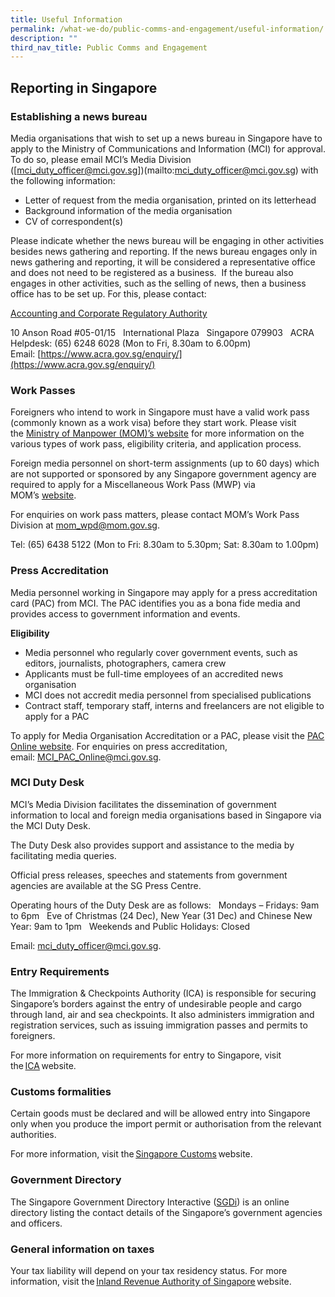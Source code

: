 ```yaml
---
title: Useful Information
permalink: /what-we-do/public-comms-and-engagement/useful-information/
description: ""
third_nav_title: Public Comms and Engagement
---
```

## Reporting in Singapore

### Establishing a news bureau

Media organisations that wish to set up a news bureau in Singapore have to apply to the Ministry of Communications and Information (MCI) for approval. To do so, please email MCI’s Media Division ([mci_duty_officer@mci.gov.sg])(mailto:mci_duty_officer@mci.gov.sg) with the following information:

* Letter of request from the media organisation, printed on its letterhead  
* Background information of the media organisation  
* CV of correspondent(s)

Please indicate whether the news bureau will be engaging in other activities besides news gathering and reporting. If the news bureau engages only in news gathering and reporting, it will be considered a representative office and does not need to be registered as a business.  If the bureau also engages in other activities, such as the selling of news, then a business office has to be set up. For this, please contact:

[Accounting and Corporate Regulatory Authority](https://www.acra.gov.sg/)

10 Anson Road #05-01/15  
International Plaza  
Singapore 079903  
ACRA Helpdesk: (65) 6248 6028 (Mon to Fri, 8.30am to 6.00pm)  
Email: [https://www.acra.gov.sg/enquiry/](https://www.acra.gov.sg/enquiry/)

### Work Passes

Foreigners who intend to work in Singapore must have a valid work pass (commonly known as a work visa) before they start work. Please visit the [Ministry of Manpower (MOM)’s website](https://www.mom.gov.sg/passes-and-permits) for more information on the various types of work pass, eligibility criteria, and application process.  

Foreign media personnel on short-term assignments (up to 60 days) which are not supported or sponsored by any Singapore government agency are required to apply for a Miscellaneous Work Pass (MWP) via MOM’s [website](http://www.mom.gov.sg/passes-and-permits/miscellaneous-work-pass/apply-for-a-pass). 

For enquiries on work pass matters, please contact MOM’s Work Pass Division at [mom_wpd@mom.gov.sg](mailto:mom_wpd@mom.gov.sg).

Tel: (65) 6438 5122 (Mon to Fri: 8.30am to 5.30pm; Sat: 8.30am to 1.00pm)

### Press Accreditation

Media personnel working in Singapore may apply for a press accreditation card (PAC) from MCI. The PAC identifies you as a bona fide media and provides access to government information and events.  

**Eligibility**

* Media personnel who regularly cover government events, such as editors, journalists, photographers, camera crew  
* Applicants must be full-time employees of an accredited news organisation  
* MCI does not accredit media personnel from specialised publications  
* Contract staff, temporary staff, interns and freelancers are not eligible to apply for a PAC

To apply for Media Organisation Accreditation or a PAC, please visit the [PAC Online website](http://www.paconline.mci.gov.sg). For enquiries on press accreditation, email: [MCI_PAC_Online@mci.gov.sg](mailto:MCI_PAC_Online@mci.gov.sg).

### MCI Duty Desk

MCI’s Media Division facilitates the dissemination of government information to local and foreign media organisations based in Singapore via the MCI Duty Desk. 

The Duty Desk also provides support and assistance to the media by facilitating media queries.

Official press releases, speeches and statements from government agencies are available at the SG Press Centre.

Operating hours of the Duty Desk are as follows:  
Mondays – Fridays: 9am to 6pm  
Eve of Christmas (24 Dec), New Year (31 Dec) and Chinese New Year: 9am to 1pm  
Weekends and Public Holidays: Closed

Email: [mci_duty_officer@mci.gov.sg](mailto:mci_duty_officer@mci.gov.sg).

### Entry Requirements 

The Immigration & Checkpoints Authority (ICA) is responsible for securing Singapore’s borders against the entry of undesirable people and cargo through land, air and sea checkpoints. It also administers immigration and registration services, such as issuing immigration passes and permits to foreigners.   

For more information on requirements for entry to Singapore, visit the [ICA](https://www.ica.gov.sg/) website. 

### Customs formalities

Certain goods must be declared and will be allowed entry into Singapore only when you produce the import permit or authorisation from the relevant authorities.     

For more information, visit the [Singapore Customs](https://www.customs.gov.sg/individuals/going-through-customs/arrivals) website. 

### Government Directory 

The Singapore Government Directory Interactive ([SGDi](http://www.sgdi.gov.sg/)) is an online directory listing the contact details of the Singapore’s government agencies and officers. 

### General information on taxes 

Your tax liability will depend on your tax residency status. For more information, visit the [Inland Revenue Authority of Singapore](https://www.iras.gov.sg/) website.